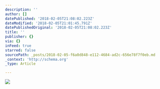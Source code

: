 ```yaml
---
description: ''
author: []
datePublished: '2018-02-05T21:08:02.223Z'
dateModified: '2018-02-05T21:01:45.791Z'
datePublishedOriginal: '2018-02-05T21:08:02.223Z'
title: ''
publisher: {}
via: {}
inFeed: true
starred: false
sourcePath: _posts/2018-02-05-f6a0d848-e112-4684-ad2c-656e78f7f0eb.md
_context: 'http://schema.org'
_type: Article

---
```

![](https://the-grid-user-content.s3-us-west-2.amazonaws.com/2d18044f-e4c9-442b-a45d-21493d326003.jpg)